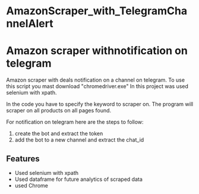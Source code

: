 # AmazonScraper_with_TelegramChannelAlert
# Amazon scraper withnotification on telegram
Amazon scraper with deals notification on a channel on telegram.
To use this script you mast download "chromedriver.exe"
In this project was used selenium with xpath.

In the code you have to specify the keyword to scraper on.
The program will scraper on all products on all pages found.

For notification on telegram here are the steps to follow:
1. create the bot and extract the token
2. add the bot to a new channel and extract the chat_id

## Features

- Used selenium with xpath
- Used dataframe for future analytics of scraped data
- used Chrome
